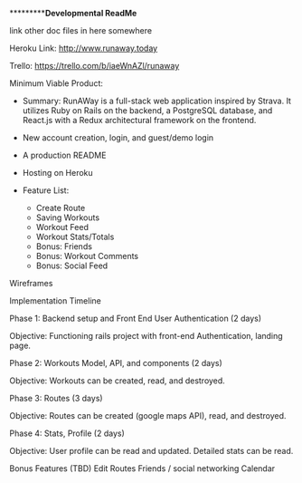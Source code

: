 ***********************************Developmental ReadMe**************************

link other doc files in here somewhere

Heroku Link: http://www.runaway.today

Trello: https://trello.com/b/iaeWnAZl/runaway

Minimum Viable Product:
  - Summary:
    RunAWay is a full-stack web application inspired by Strava. It utilizes Ruby on Rails on the backend, a PostgreSQL database, and React.js with a Redux architectural framework on the frontend.

  - New account creation, login, and guest/demo login
  - A production README
  - Hosting on Heroku
  - Feature List:
    - Create Route
    - Saving Workouts
    - Workout Feed
    - Workout Stats/Totals
    - Bonus: Friends
    - Bonus: Workout Comments
    - Bonus: Social Feed




Wireframes



Implementation Timeline

Phase 1: Backend setup and Front End User Authentication (2 days)

Objective: Functioning rails project with front-end Authentication, landing page.

Phase 2: Workouts Model, API, and components (2 days)

Objective: Workouts can be created, read, and destroyed.

Phase 3: Routes (3 days)

Objective: Routes can be created (google maps API), read, and destroyed.

Phase 4: Stats, Profile (2 days)

Objective: User profile can be read and updated. Detailed stats can be read.

Bonus Features (TBD)
 Edit Routes
 Friends / social networking
 Calendar

